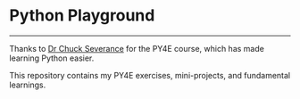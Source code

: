# Python Playground
---

Thanks to [Dr Chuck Severance](https://www.youtube.com/@ChuckSeverance) for the PY4E course, which has made learning Python easier. 

This repository contains my PY4E exercises, mini-projects, and fundamental learnings.